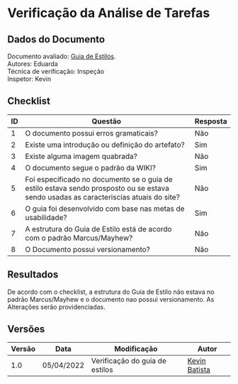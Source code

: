 # Verificação da Análise de Tarefas

## Dados do Documento
Documento avaliado: [Guia de Estilos](../analise_requisitos/GuiaEstilo.md). <br>
Autores: Eduarda<br>
Técnica de verificação: Inspeção<br>
Inspetor: Kevin<br>

## Checklist
|ID|Questão|Resposta|
|--|--|--|
|1|O documento possui erros gramaticais?|Não|
|2|Existe uma introdução ou definição do artefato?|Sim|
|3|Existe alguma imagem quabrada?|Não|
|4|O documento segue o padrão da WIKI?|Sim|
|5|Foi especificado no documento se o guia de estilo estava sendo prosposto ou se estava sendo usadas as caracteriscias atuais do site?|Não|
|6|O guia foi desenvolvido com base nas metas de usabilidade?|Sim|
|7|A estrutura do Guia de Estilo está de acordo com o padrão Marcus/Mayhew?|Não|
|8|	O Documento possui versionamento?|Não|

## Resultados
De acordo com o checklist, a estrutura do Guia de Estilo não estava no padrão Marcus/Mayhew e o documento nao possui versionamento. As Alterações serão providenciadas. 

## Versões
| Versão | Data | Modificação | Autor |
|--|--|--|--|
| 1.0 | 05/04/2022 | Verificação do guia de estilos|[Kevin Batista](https://github.com/k3vin-batista) |
